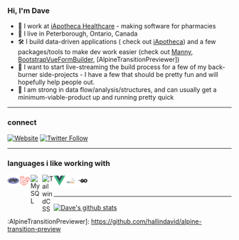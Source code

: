 ### Hi, I'm Dave

- :office: I work at [iApotheca Healthcare][iapotheca] - making software for pharmacies 
- :round_pushpin: I live in Peterborough, Ontario, Canada
- :hammer_and_wrench: I build data-driven applications ( check out [iApotheca]) and a few packages/tools to make dev work easier (check out [Manny], [BootstrapVueFormBuilder], [AlpineTransitionPreviewer])
- :goal_net:  I want to start live-streaming the build process for a few of my back-burner side-projects - I have a few that should be pretty fun and will hopefully help people out.
- :muscle: I am strong in data flow/analysis/structures, and can usually get a minimum-viable-product up and running pretty quick

---
### connect

[![Website](https://img.shields.io/website?label=davidhallin.com&style=for-the-badge&url=https%3A%2F%2Fdavidhallin.com)](https://davidhallin.com)
[![Twitter Follow](https://img.shields.io/twitter/follow/david_hallin?color=1da1f2&logo=twitter&style=for-the-badge)](https://twitter.com/intent/follow?original_referer=https%3A%2F%2Fgithub.com%2Fdavid_hallin&screen_name=david_hallin)

---
### languages i like working with

<img align="left" alt="MySQL" width="26px" src="https://raw.githubusercontent.com/github/explore/ccc16358ac4530c6a69b1b80c7223cd2744dea83/topics/php/php.png" />
<img align="left" alt="MySQL" width="26px" src="https://raw.githubusercontent.com/github/explore/56a826d05cf762b2b50ecbe7d492a839b04f3fbf/topics/laravel/laravel.png" />
<img align="left" alt="MySQL" width="26px" src="https://laravel-livewire.com/img/twitter.png" />
<img align="left" alt="TailwindCSS" width="26px" src="https://tailwindcss.com/_next/static/media/twitter-square.18b32c43e6fa4c8ee7db66330112a331.png" />
<img align="left" alt="Vue.js" width="26px" src="https://raw.githubusercontent.com/github/explore/80688e429a7d4ef2fca1e82350fe8e3517d3494d/topics/vue/vue.png" />
<img align="left" alt="MySQL" width="26px" src="https://raw.githubusercontent.com/github/explore/80688e429a7d4ef2fca1e82350fe8e3517d3494d/topics/mysql/mysql.png" />
<img align="left" alt="GoLang" width="26px" src="https://raw.githubusercontent.com/github/explore/80688e429a7d4ef2fca1e82350fe8e3517d3494d/topics/go/go.png" />

<br /><br />

---

<a href="https://github.com/hallindavid">
  <img align="center" src="https://github-readme-stats.vercel.app/api?username=hallindavid&show_icons=true&include_all_commits=true&count_private=true" alt="Dave's github stats" />
</a>

[website]: https://davidhallin.com
[twitter]: https://twitter.com/david_hallin
[BootstrapVueFormBuilder]: https://bootstrapvueformbuilder.com
[Manny]: https://github.com/hallindavid/manny
[iApotheca]: https://iapotheca.com "iApotheca Homepage"
:AlpineTransitionPreviewer]: https://github.com/hallindavid/alpine-transition-preview
